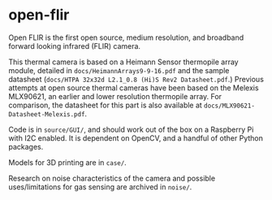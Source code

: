 # open-flir

Open FLIR is the first open source, medium resolution, and broadband forward looking infrared (FLIR) camera.

This thermal camera is based on a Heimann Sensor thermopile array module, detailed in ```docs/HeimannArrays9-9-16.pdf``` and the sample datasheet (```docs/HTPA 32x32d L2.1_0.8 (Hi)S Rev2 Datasheet.pdf```.) Previous attempts at open source thermal cameras have been based on the Melexis MLX90621, an earlier and lower resolution thermopile array. For comparison, the datasheet for this part is also available at ```docs/MLX90621-Datasheet-Melexis.pdf```.

Code is in ```source/GUI/```, and should work out of the box on a Raspberry Pi with I2C enabled. It is dependent on OpenCV, and a handful of other Python packages.

Models for 3D printing are in ```case/```.

Research on noise characteristics of the camera and possible uses/limitations for gas sensing are archived in ```noise/```.
